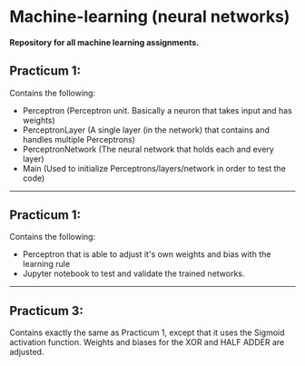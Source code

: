 # Machine-learning (neural networks)
#### Repository for all machine learning assignments.

## Practicum 1:
Contains the following:
  - Perceptron (Perceptron unit. Basically a neuron that takes input and has weights)
  - PerceptronLayer (A single layer (in the network) that contains and handles multiple Perceptrons)
  - PerceptronNetwork (The neural network that holds each and every layer)
  - Main (Used to initialize Perceptrons/layers/network in order to test the code)
-------------

## Practicum 1: 
Contains the following:
  - Perceptron that is able to adjust it's own weights and bias with the learning rule
  - Jupyter notebook to test and validate the trained networks.
-------------

## Practicum 3:
Contains exactly the same as Practicum 1, except that it uses the Sigmoid activation function.
Weights and biases for the XOR and HALF ADDER are adjusted.
